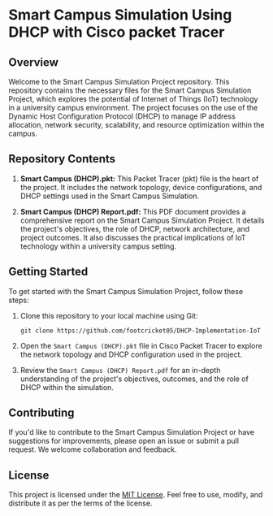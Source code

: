 # Smart Campus Simulation Using DHCP with Cisco packet Tracer

## Overview

Welcome to the Smart Campus Simulation Project repository. This repository contains the necessary files for the Smart Campus Simulation Project, which explores the potential of Internet of Things (IoT) technology in a university campus environment. The project focuses on the use of the Dynamic Host Configuration Protocol (DHCP) to manage IP address allocation, network security, scalability, and resource optimization within the campus.

## Repository Contents

1. **Smart Campus (DHCP).pkt:** This Packet Tracer (pkt) file is the heart of the project. It includes the network topology, device configurations, and DHCP settings used in the Smart Campus Simulation.

2. **Smart Campus (DHCP) Report.pdf:** This PDF document provides a comprehensive report on the Smart Campus Simulation Project. It details the project's objectives, the role of DHCP, network architecture, and project outcomes. It also discusses the practical implications of IoT technology within a university campus setting.

## Getting Started

To get started with the Smart Campus Simulation Project, follow these steps:

1. Clone this repository to your local machine using Git:
   ```
   git clone https://github.com/footcricket05/DHCP-Implementation-IoT
   ```

2. Open the `Smart Campus (DHCP).pkt` file in Cisco Packet Tracer to explore the network topology and DHCP configuration used in the project.

3. Review the `Smart Campus (DHCP) Report.pdf` for an in-depth understanding of the project's objectives, outcomes, and the role of DHCP within the simulation.

## Contributing

If you'd like to contribute to the Smart Campus Simulation Project or have suggestions for improvements, please open an issue or submit a pull request. We welcome collaboration and feedback.

## License

This project is licensed under the [MIT License](LICENSE). Feel free to use, modify, and distribute it as per the terms of the license.

